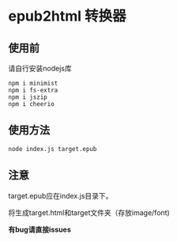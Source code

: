 # epub2html 转换器

## 使用前
请自行安装nodejs库
```console
npm i minimist
npm i fs-extra
npm i jszip
npm i cheerio
```

## 使用方法

```console
node index.js target.epub
```

## 注意
target.epub应在index.js目录下。

将生成target.html和target文件夹（存放image/font)


__有bug请直接issues__
